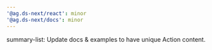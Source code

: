 ```yaml
---
'@ag.ds-next/react': minor
'@ag.ds-next/docs': minor
---
```


summary-list: Update docs & examples to have unique Action content.
